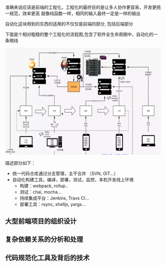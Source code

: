 准确来说应该是前端的工程化，工程化的最终目的是让多人协作更容易，开发更统一规范，效率更高
就像纯函数一样，相同的输入最终一定是一样的输出

自动化这块用到的东西的适用的不仅仅是前端的部分, 包括后端部分

下面是个相对粗糙的整个工程化的流程图,包含了软件全生命周期中，自动化的一条暗线

![image](/static/ci.png)

描述部分如下：
- 统一代码仓库通过分支管理，主干合并 （SVN, GIT...）
- 自动化构建工具，编译，部署，测试，监控，本机开发线上环境 
    - 构建：webpack, rollup..
    - 测试：chai, mocha...
    - 持续集成平台：Jenkins, Travs CI...
    - 部署工具：rsync, shelljs, yargs...


## 大型前端项目的组织设计

## 复杂依赖关系的分析和处理

## 代码规范化工具及背后的技术
